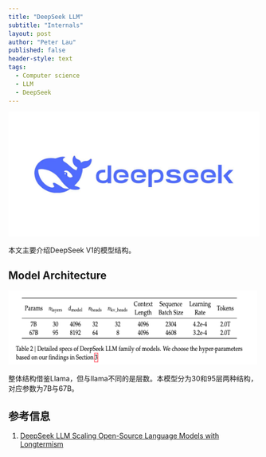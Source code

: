 ```yaml
---
title: "DeepSeek LLM"
subtitle: "Internals"
layout: post
author: "Peter Lau"
published: false
header-style: text
tags:
  - Computer science
  - LLM
  - DeepSeek
---
```



<div>
  <img class="shadow" src="/img/deepseek/DeepSeek-Logo.jpg" width="800" height="250" alt="Transformer Architecture">
</div>


本文主要介绍DeepSeek V1的模型结构。

## Model Architecture

<div>
  <img class="shadow" src="/img/deepseek/deepseek_llm.png" width="500" height="150" alt="Transformer Architecture">
</div>

整体结构借鉴Llama，但与llama不同的是层数。本模型分为30和95层两种结构，对应参数为7B与67B。



## 参考信息

1. [DeepSeek LLM Scaling Open-Source Language Models with Longtermism](https://arxiv.org/pdf/2401.02954)